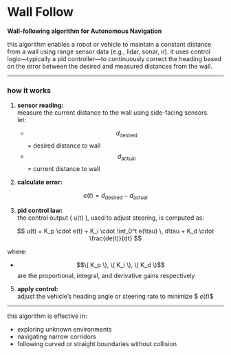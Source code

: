 # Wall Follow

**Wall-following algorithm for Autonomous Navigation**

this algorithm enables a robot or vehicle to maintain a constant distance from a wall using range sensor data (e.g., lidar, sonar, ir). it uses control logic—typically a pid controller—to continuously correct the heading based on the error between the desired and measured distances from the wall.

---

### how it works

1. **sensor reading:**  
   measure the current distance to the wall using side-facing sensors.  
   let:  
   - $$\ d_{\text{desired}} $$ = desired distance to wall  
   - $$\ d_{\text{actual}} $$ = current distance to wall  

2. **calculate error:**  

$$
e(t) = d_{\text{desired}} - d_{\text{actual}}
$$

3. **pid control law:**  
   the control output \( u(t) \), used to adjust steering, is computed as:  

$$
u(t) = K_p \cdot e(t) + K_i \cdot \int_0^t e(\tau) \, d\tau + K_d \cdot \frac{de(t)}{dt}
$$


   where:  
   - $$\( K_p \), \( K_i \), \( K_d \)$$ are the proportional, integral, and derivative gains respectively

5. **apply control:**  
   adjust the vehicle’s heading angle or steering rate to minimize $$\ e(t) \$$

---

this algorithm is effective in:
- exploring unknown environments  
- navigating narrow corridors  
- following curved or straight boundaries without collision
